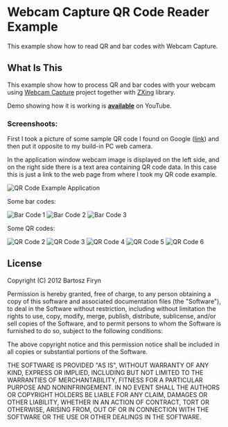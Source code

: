 # Webcam Capture QR Code Reader Example

This example show how to read QR and bar codes with Webcam Capture.
 
## What Is This

This example show how to process QR and bar codes with your webcam using 
[Webcam Capture](https://github.com/sarxos/webcam-capture) 
project together with [ZXing](https://github.com/zxing/zxing) library.

Demo showing how it is working is **[available](http://youtu.be/JLUJWgveEco)** 
on YouTube. 

### Screenshoots:

First I took a picture of some sample QR code I found on Google 
([link](http://www.google.pl/imgres?um=1&hl=pl&client=firefox-a&sa=N&tbo=d&rls=org.mozilla:en-US:official&biw=1366&bih=552&tbm=isch&tbnid=ZnVvKF0A2BGNTM:&imgrefurl=http://www.qrstuff.com/&docid=1A-zeI71ulZS1M&imgurl=http://www.qrstuff.com/images/sample.png&w=3000&h=3000&ei=yLSwUNTdCIOC4gS1xIGIBQ&zoom=1&iact=hc&vpx=154&vpy=141&dur=1160&hovh=225&hovw=225&tx=124&ty=78&sig=117284320547613276213&page=1&tbnh=149&tbnw=159&start=0&ndsp=24&ved=1t:429,r:1,s:0,i:87))
and then put it opposite to my build-in PC web camera.

In the application window webcam image is displayed on the left side, and on the right
side there is a text area containing QR code data. In this case this is just a link
to the web page from where I took my QR code example.

![QR Code Example Application](https://raw.github.com/sarxos/webcam-capture/master/webcam-capture-examples/webcam-capture-qrcode/src/etc/resources/qrcode-zxing.png "QR Code Example Application")

Some bar codes:

![Bar Code 1](https://raw.github.com/sarxos/webcam-capture/master/webcam-capture-examples/webcam-capture-qrcode/src/etc/resources/bar1.jpg "Bar Code 1")
![Bar Code 2](https://raw.github.com/sarxos/webcam-capture/master/webcam-capture-examples/webcam-capture-qrcode/src/etc/resources/bar2.jpg "Bar Code 2")
![Bar Code 3](https://raw.github.com/sarxos/webcam-capture/master/webcam-capture-examples/webcam-capture-qrcode/src/etc/resources/bar3.jpg "Bar Code 3")

Some QR codes:

![QR Code 2](https://raw.github.com/sarxos/webcam-capture/master/webcam-capture-examples/webcam-capture-qrcode/src/etc/resources/qrcode2.jpg "QR Code 2")
![QR Code 3](https://raw.github.com/sarxos/webcam-capture/master/webcam-capture-examples/webcam-capture-qrcode/src/etc/resources/qrcode3.jpg "QR Code 3")
![QR Code 4](https://raw.github.com/sarxos/webcam-capture/master/webcam-capture-examples/webcam-capture-qrcode/src/etc/resources/qrcode4.jpg "QR Code 4")
![QR Code 5](https://raw.github.com/sarxos/webcam-capture/master/webcam-capture-examples/webcam-capture-qrcode/src/etc/resources/qrcode5.jpg "QR Code 5")
![QR Code 6](https://raw.github.com/sarxos/webcam-capture/master/webcam-capture-examples/webcam-capture-qrcode/src/etc/resources/qrcode6.jpg "QR Code 6")

## License

Copyright (C) 2012 Bartosz Firyn

Permission is hereby granted, free of charge, to any person obtaining a copy of this software and associated documentation files (the "Software"), to deal in the Software without restriction, including without limitation the rights to use, copy, modify, merge, publish, distribute, sublicense, and/or sell copies of the Software, and to permit persons to whom the Software is furnished to do so, subject to the following conditions:

The above copyright notice and this permission notice shall be included in all copies or substantial portions of the Software.

THE SOFTWARE IS PROVIDED "AS IS", WITHOUT WARRANTY OF ANY KIND, EXPRESS OR IMPLIED, INCLUDING BUT NOT LIMITED TO THE WARRANTIES OF MERCHANTABILITY, FITNESS FOR A PARTICULAR PURPOSE AND NONINFRINGEMENT. IN NO EVENT SHALL THE AUTHORS OR COPYRIGHT HOLDERS BE LIABLE FOR ANY CLAIM, DAMAGES OR OTHER LIABILITY, WHETHER IN AN ACTION OF CONTRACT, TORT OR OTHERWISE, ARISING FROM, OUT OF OR IN CONNECTION WITH THE SOFTWARE OR THE USE OR OTHER DEALINGS IN THE SOFTWARE.
